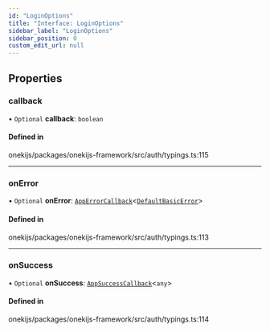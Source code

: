 ```yaml
---
id: "LoginOptions"
title: "Interface: LoginOptions"
sidebar_label: "LoginOptions"
sidebar_position: 0
custom_edit_url: null
---
```


## Properties

### callback

• `Optional` **callback**: `boolean`

#### Defined in

onekijs/packages/onekijs-framework/src/auth/typings.ts:115

___

### onError

• `Optional` **onError**: [`AppErrorCallback`](../types/AppErrorCallback.md)<[`DefaultBasicError`](../classes/DefaultBasicError.md)\>

#### Defined in

onekijs/packages/onekijs-framework/src/auth/typings.ts:113

___

### onSuccess

• `Optional` **onSuccess**: [`AppSuccessCallback`](../types/AppSuccessCallback.md)<`any`\>

#### Defined in

onekijs/packages/onekijs-framework/src/auth/typings.ts:114
